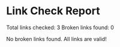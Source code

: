 # Link Check Report

Total links checked: 3
Broken links found: 0

No broken links found. All links are valid!
